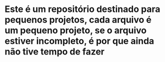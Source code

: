 # Este é um repositório destinado para pequenos projetos, cada arquivo é um pequeno projeto, se o arquivo estiver incompleto, é por que ainda não tive tempo de fazer
